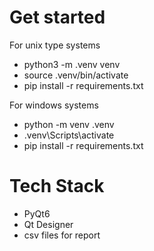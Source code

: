 # Get started
For unix type systems
 - python3 -m .venv venv
 - source .venv/bin/activate
 - pip install -r requirements.txt
 
 For windows systems
 - python -m venv .venv
 - .venv\Scripts\activate
 - pip install -r requirements.txt


 # Tech Stack 
  - PyQt6
  - Qt Designer
  - csv files for report

